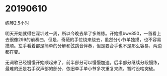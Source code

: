 # 20190610

练琴2.5小时

明天开始就得在深圳过一周，所以今晚去早了多练练。开始摸bwv850，一首看上去很像299的前奏曲，但是，奇葩的手位绕来绕去，虽然分小节单独摸，也不容易摸顺。左手看着都是简单的分解和弦跳音伴奏，但是要合手也不是那么容易，两边都在变。

无词歌已经慢慢开始顺起来了，前半部分可以慢慢加速。后半部分继续分段慢练，最难的还是右手双声部的部分，依旧单手单小节多次重复来练。暂时没啥突破。
